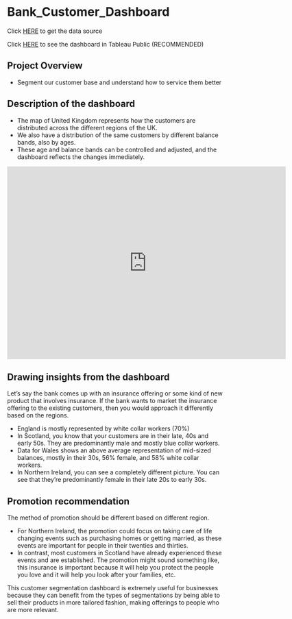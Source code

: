 # Bank_Customer_Dashboard

Click [HERE](https://sds-platform-private.s3-us-east-2.amazonaws.com/uploads/P1-UK-Bank-Customers.csv) to get the data source

Click [HERE](https://public.tableau.com/views/CustomerSegmentationDashboard_16744484264940/Dashboard1?:language=en-US&:display_count=n&:origin=viz_share_link) to see the dashboard in Tableau Public (RECOMMENDED)

## Project Overview
* Segment our customer base and understand how to service them better

## Description of the dashboard
* The map of United Kingdom represents how the customers are distributed across the different regions of the UK. 
* We also have a distribution of the same customers by different balance bands, also by ages. 
* These age and balance bands can be controlled and adjusted, and the dashboard reflects the changes immediately. 

<iframe seamless frameborder="0" src="https://public.tableau.com/views/CustomerSegmentationDashboard_16744484264940/Dashboard1?:embed=yes&:display_count=yes&:showVizHome=no" width = '650' height = '450' scrolling='yes' ></iframe>  

## Drawing insights from the dashboard

Let’s say the bank comes up with an insurance offering or some kind of new product that involves insurance. If the bank wants to market the insurance offering to the existing customers, then you would approach it differently based on the regions. 

* England is mostly represented by white collar workers (70%) 
* In Scotland, you know that your customers are in their late, 40s and early 50s. They are predominantly male and mostly blue collar workers. 
* Data for Wales shows an above average representation of mid-sized balances, mostly in their 30s, 56% female, and 58% white collar workers. 
* In Northern Ireland, you can see a completely different picture. You can see that they’re predominantly female in their late 20s to early 30s. 

## Promotion recommendation
The method of promotion should be different based on different region. 

* For Northern Ireland, the promotion could focus on taking care of life changing events such as purchasing homes or getting married, as these events are important for people in their twenties and thirties. 
* In contrast, most customers in Scotland have already experienced these events and are established. The promotion might sound something like, this insurance is important because it will help you protect the people you love and it will help you look after your families, etc. 

This customer segmentation dashboard is extremely useful for businesses because they can benefit from the types of segmentations by being able to sell their products in more tailored fashion, making offerings to people who are more relevant.
